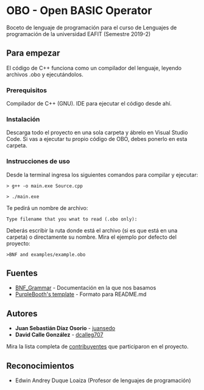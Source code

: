 # OBO - Open BASIC Operator 

Boceto de lenguaje de programación para el curso de Lenguajes de programación de la universidad EAFIT (Semestre 2019-2)

## Para empezar

El código de C++ funciona como un compilador del lenguaje, leyendo archivos .obo y ejecutándolos.

### Prerequisitos

Compilador de C++ (GNU).
IDE para ejecutar el código desde ahí.

### Instalación

Descarga todo el proyecto en una sola carpeta y ábrelo en Visual Studio Code. Si vas a ejecutar
tu propio código de OBO, debes ponerlo en esta carpeta.

### Instrucciones de uso

Desde la terminal ingresa los siguientes comandos para compilar y ejecutar:

```
> g++ -o main.exe Source.cpp

> ./main.exe
```

Te pedirá un nombre de archivo:
```
Type filename that you wnat to read (.obo only):
```
Deberás escribir la ruta donde está el archivo (si es que está en una carpeta) o directamente su nombre.
Mira el ejemplo por defecto del proyecto:
```
>BNF and examples/example.obo
```


## Fuentes

* [BNF_Grammar](https://rosettacode.org/wiki/BNF_Grammar) - Documentación en la que nos basamos
* [PurpleBooth's template](https://gist.github.com/PurpleBooth/109311bb0361f32d87a2) - Formato para README.md

## Autores

* **Juan Sebastián Díaz Osorio** - [juansedo](https://github.com/juansedo)
* **David Calle González** - [dcalleg707](https://github.com/dcalleg707)

Mira la lista completa de [contribuyentes](https://github.com/your/project/contributors) que participaron en el proyecto.

## Reconocimientos

* Edwin Andrey Duque Loaiza (Profesor de lenguajes de programación)
